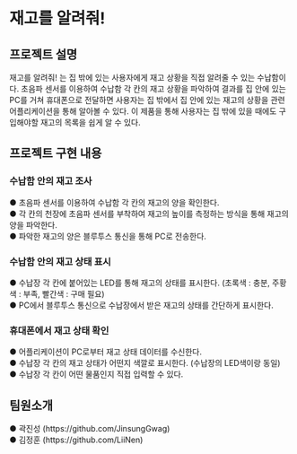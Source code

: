 <h1>재고를 알려줘!</h1>
<h2>프로젝트 설명</h2>
재고를 알려줘! 는 집 밖에 있는 사용자에게 재고 상황을 직접 알려줄 수 있는 수납함이다. 초음파 센서를 이용하여 수납함 각 칸의 재고 상황을 파악하여 결과를 집 안에 있는 PC를 거쳐 휴대폰으로 전달하면 사용자는 집 밖에서 집 안에 있는 재고의 상황을 관련 어플리케이션을 통해 알아볼 수 있다. 이 제품을 통해 사용자는 집 밖에 있을 때에도 구입해야할 재고의 목록을 쉽게 알 수 있다.

<h2>프로젝트 구현 내용</h2>
<h3>수납함 안의 재고 조사</h3>
● 초음파 센서를 이용하여 수납함 각 칸의 재고의 양을 확인한다.<br>
● 각 칸의 천장에 초음파 센서를 부착하여 재고의 높이를 측정하는 방식을 통해 재고의 양을 파악한다.<br>
● 파악한 재고의 양은 블루투스 통신을 통해 PC로 전송한다.<br>

<h3>수납함 안의 재고 상태 표시</h3>
● 수납장 각 칸에 붙어있는 LED를 통해 재고의 상태를 표시한다. (초록색 : 충분, 주황색 : 부족, 빨간색 : 구매 필요)<br>
● PC에서 블루투스 통신으로 수납장에서 받은 재고의 상태를 간단하게 표시한다.<br>

<h3>휴대폰에서 재고 상태 확인</h3>
● 어플리케이션이 PC로부터 재고 상태 데이터를 수신한다.<br>
● 수납장 각 칸의 재고 상태가 어떤지 색깔로 표시한다. (수납장의 LED색이랑 동일)<br>
● 수납장 각 칸이 어떤 물품인지 직접 입력할 수 있다.<br>

<h2>팀원소개</h2>
● 곽진성 (https://github.com/JinsungGwag)<br>
● 김정훈 (https://github.com/LiiNen)<br>
